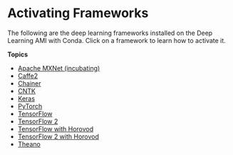 # Activating Frameworks<a name="activating"></a>

The following are the deep learning frameworks installed on the Deep Learning AMI with Conda\. Click on a framework to learn how to activate it\.

**Topics**
+ [Apache MXNet \(incubating\)](tutorial-mxnet.md)
+ [Caffe2](tutorial-caffe2.md)
+ [Chainer](activate-chainer.md)
+ [CNTK](tutorial-cntk.md)
+ [Keras](tutorial-keras.md)
+ [PyTorch](tutorial-pytorch.md)
+ [TensorFlow](tutorial-tensorflow.md)
+ [TensorFlow 2](tutorial-tensorflow-2.md)
+ [TensorFlow with Horovod](activate-horovod.md)
+ [TensorFlow 2 with Horovod](activate-horovod-2.md)
+ [Theano](tutorial-theano.md)